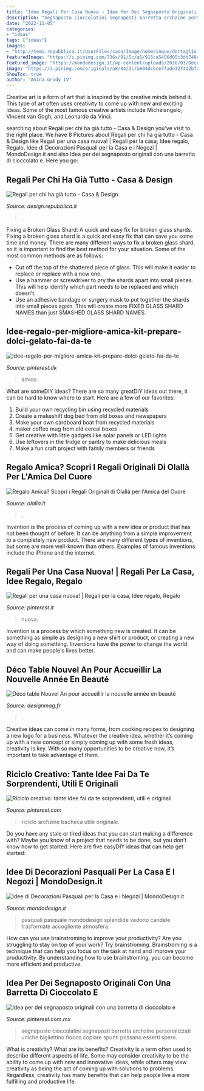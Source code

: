 ```yaml
---
title: "Idee Regali Per Casa Nuova ~ Idea Per Dei Segnaposto Originali Con Una Barretta Di Cioccolato E"
description: "Segnaposto cioccolatini segnaposti barretta archzine personalizzati uniche bigliettino fiocco copiare spunti possano esserti spero"
date: "2022-11-05"
categories:
- "ideas"
tags: ["ideas"]
images:
- "http://temi.repubblica.it/UserFiles/casa/Image/homecinque/dettaglio.jpg"
featuredImage: "https://i.pinimg.com/736x/91/5c/a5/915ca5456d05c3dd748cf42adfaf8026.jpg"
featured_image: "https://mondodesign.it/wp-content/uploads/2016/03/Decorazione-Pasquale-Casa-02.jpg"
image: "https://i.pinimg.com/originals/a8/04/dc/a804dcbce7fade32f4d2bf2fe9dcb71d.jpg"
ShowToc: true
author: "Amina Grady IV"
---
```



Creative art is a form of art that is inspired by the creative minds behind it. This type of art often uses creativity to come up with new and exciting ideas. Some of the most famous creative artists include Michelangelo, Vincent van Gogh, and Leonardo da Vinci.

	

		
searching about Regali per chi ha già tutto - Casa &amp; Design you've visit to the right place. We have 8 Pictures about Regali per chi ha già tutto - Casa &amp; Design like Regali per una casa nuova! | Regali per la casa, Idee regalo, Regalo, Idee di Decorazioni Pasquali per la Casa e i Negozi | MondoDesign.it and also Idea per dei segnaposto originali con una barretta di cioccolato e. Here you go:
		
    
## Regali Per Chi Ha Già Tutto - Casa &amp; Design

<img loading=lazy src="http://temi.repubblica.it/UserFiles/casa/Image/homecinque/dettaglio.jpg" onerror="this.onerror=null;this.src='https://tse4.mm.bing.net/th?id=OIP.5ssu1D_mbNhA2yHiOxFolwHaEp&amp;pid=15.1';" alt="Regali per chi ha già tutto - Casa &amp; Design">

_Source: design.repubblica.it_

>. 

	

Fixing a Broken Glass Shard: A quick and easy fix for broken glass shards.
Fixing a broken glass shard is a quick and easy fix that can save you some time and money. There are many different ways to fix a broken glass shard, so it is important to find the best method for your situation. Some of the most common methods are as follows:
- Cut off the top of the shattered piece of glass. This will make it easier to replace or replace with a new one.
- Use a hammer or screwdriver to pry the shards apart into small pieces. This will help identify which part needs to be replaced and which doesn’t.
- Use an adhesive bandage or surgery mask to put together the shards into small pieces again. This will create more FIXED GLASS SHARD NAMES than just SMASHED GLASS SHARD NAMES.

    
## Idee-regalo-per-migliore-amica-kit-prepare-dolci-gelato-fai-da-te

<img loading=lazy src="https://i.pinimg.com/736x/04/a6/39/04a6399d43154e837848e90434c876a2.jpg" onerror="this.onerror=null;this.src='https://tse2.mm.bing.net/th?id=OIP.gZZBewOQExicbtQvdjXl4QHaLH&amp;pid=15.1';" alt="idee-regalo-per-migliore-amica-kit-prepare-dolci-gelato-fai-da-te">

_Source: pinterest.dk_

>amico. 

	

What are someDIY ideas?
There are so many greatDIY ideas out there, it can be hard to know where to start. Here are a few of our favorites: 
1. Build your own recycling bin using recycled materials 
2. Create a makeshift dog bed from old boxes and newspapers 
3. Make your own cardboard boat from recycled materials 
4. maker coffee mug from old cereal boxes 
5. Get creative with little gadgets like solar panels or LED lights 
6. Use leftovers in the fridge or pantry to make delicious meals 
7. Make a fun craft project with family members or friends 

    
## Regalo Amica? Scopri I Regali Originali Di Olallà Per L&#039;Amica Del Cuore

<img loading=lazy src="https://www.olalla.it/wp-content/uploads/2018/01/pochette-personalizzata-nome-regalo.jpg" onerror="this.onerror=null;this.src='https://tse4.mm.bing.net/th?id=OIP.onSv7opWft37kngUbhJKOAHaHa&amp;pid=15.1';" alt="Regalo Amica? Scopri i Regali Originali di Olallà per l&#039;Amica del Cuore">

_Source: olalla.it_

>. 

	

Invention is the process of coming up with a new idea or product that has not been thought of before. It can be anything from a simple improvement to a completely new product. There are many different types of inventions, but some are more well-known than others. Examples of famous inventions include the iPhone and the internet.

    
## Regali Per Una Casa Nuova! | Regali Per La Casa, Idee Regalo, Regalo

<img loading=lazy src="https://i.pinimg.com/736x/b9/cf/80/b9cf8042b2a94444e9e631306b758512.jpg" onerror="this.onerror=null;this.src='https://tse2.mm.bing.net/th?id=OIP._bwhvt8KEm-NzhwQt5kMPQHaNr&amp;pid=15.1';" alt="Regali per una casa nuova! | Regali per la casa, Idee regalo, Regalo">

_Source: pinterest.it_

>nuova. 

	

Invention is a process by which something new is created. It can be something as simple as designing a new shirt or product, or creating a new way of doing something. Inventions have the power to change the world and can make people's lives better.

    
## Déco Table Nouvel An Pour Accueillir La Nouvelle Année En Beauté

<img loading=lazy src="https://designmag.fr/wp-content/uploads/2017/12/deco-table-nouvel-an-noir-or-idee.jpg" onerror="this.onerror=null;this.src='https://tse2.mm.bing.net/th?id=OIP.x5B39BEbcr_XX5nYHve5PAHaHa&amp;pid=15.1';" alt="Déco table Nouvel An pour accueillir la nouvelle année en beauté">

_Source: designmag.fr_

>. 

	

Creative ideas can come in many forms, from cooking recipes to designing a new logo for a business. Whatever the creative idea, whether it’s coming up with a new concept or simply coming up with some fresh ideas, creativity is key. With so many opportunities to be creative now, it’s important to take advantage of them.

    
## Riciclo Creativo: Tante Idee Fai Da Te Sorprendenti, Utili E Originali

<img loading=lazy src="https://i.pinimg.com/originals/a8/04/dc/a804dcbce7fade32f4d2bf2fe9dcb71d.jpg" onerror="this.onerror=null;this.src='https://tse3.mm.bing.net/th?id=OIP.VXI3h7OzRQlTHYX0yqAxvAHaFj&amp;pid=15.1';" alt="Riciclo creativo: tante idee fai da te sorprendenti, utili e originali">

_Source: pinterest.com_

>riciclo archzine bacheca utile originale. 

	

Do you have any stale or tired ideas that you can start making a difference with? Maybe you know of a project that needs to be done, but you don’t know how to get started. Here are five easyDIY ideas that can help get started: 

    
## Idee Di Decorazioni Pasquali Per La Casa E I Negozi | MondoDesign.it

<img loading=lazy src="https://mondodesign.it/wp-content/uploads/2016/03/Decorazione-Pasquale-Casa-02.jpg" onerror="this.onerror=null;this.src='https://tse2.mm.bing.net/th?id=OIP.Psyi-CmZNZyqTiQVfUgEsQHaJA&amp;pid=15.1';" alt="Idee di Decorazioni Pasquali per la Casa e i Negozi | MondoDesign.it">

_Source: mondodesign.it_

>pasquali pasquale mondodesign splendide vedono candele trasformate accogliente atmosfera. 

	

How can you use brainstroming to improve your productivity?
Are you struggling to stay on top of your work? Try brainstroming. Brainstroming is a technique that can help you focus on the task at hand and improve your productivity. By understanding how to use brainstroming, you can become more efficient and productive.

    
## Idea Per Dei Segnaposto Originali Con Una Barretta Di Cioccolato E

<img loading=lazy src="https://i.pinimg.com/736x/91/5c/a5/915ca5456d05c3dd748cf42adfaf8026.jpg" onerror="this.onerror=null;this.src='https://tse2.mm.bing.net/th?id=OIP.hoMHDaAicIqYP-oA2sD1hgHaHa&amp;pid=15.1';" alt="Idea per dei segnaposto originali con una barretta di cioccolato e">

_Source: pinterest.com.mx_

>segnaposto cioccolatini segnaposti barretta archzine personalizzati uniche bigliettino fiocco copiare spunti possano esserti spero. 

	

What is creativity? What are its benefits?
Creativity is a term often used to describe different aspects of life. Some may consider creativity to be the ability to come up with new and innovative ideas, while others may view creativity as being the act of coming up with solutions to problems. Regardless, creativity has many benefits that can help people live a more fulfilling and productive life.

